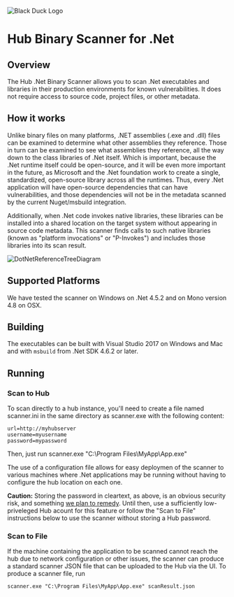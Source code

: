 ![Black Duck Logo](https://cloud.githubusercontent.com/assets/7320197/24118398/06a04b52-0d84-11e7-81ce-9e79adb2532f.png)
# Hub Binary Scanner for .Net
## Overview
The Hub .Net Binary Scanner allows you to scan .Net executables and libraries in their production environments for known vulnerabilities. It does not require access to source code, project files, or other metadata.

## How it works
Unlike binary files on many platforms, .NET assemblies (.exe and .dll) files can be examined to determine what other assemblies they reference. Those in turn can be examined to see what assemblies they reference, all the way down to the class libraries of .Net itself. Which is important, because the .Net runtime itself could be open-source, and it will be even more important in the future, as Microsoft and the .Net foundation work to create a single, standardized, open-source library across all the runtimes. Thus, every .Net application will have open-source dependencies that can have vulnerabilities, and those dependencies will not be in the metadata scanned by the current Nuget/msbuild integration.
 
Additionally, when .Net code invokes native libraries, these libraries can be installed into a shared location on the target system without appearing in source code metadata. This scanner finds calls to such native libraries (known as "platform invocations" or "P-Invokes") and includes those libraries into its scan result.

![DotNetReferenceTreeDiagram](https://cloud.githubusercontent.com/assets/7320197/24118422/19b15d3a-0d84-11e7-8722-763218959b64.jpg)

## Supported Platforms
We have tested the scanner on Windows on .Net 4.5.2 and on Mono version 4.8 on OSX.

## Building
The executables can be built with Visual Studio 2017 on Windows and Mac and with `msbuild` from .Net SDK 4.6.2 or later.

## Running
### Scan to Hub
To scan directly to a hub instance, you'll need to create a file named scanner.ini in the same directory as scanner.exe with the following content:
```
url=http://myhubserver
username=myusername
password=mypassword
```

Then, just run 
scanner.exe "C:\Program Files\MyApp\App.exe"

The use of a configuration file allows for easy deploymen of the scanner to various machines where .Net applications may be running without having to configure the hub location on each one.

__Caution:__ Storing the password in cleartext, as above, is an obvious security risk, and something [we plan to remedy](https://github.com/blackducksoftware/hub-dotnet-binary-scan/issues/2). Until then, use a sufficiently low-priveleged Hub acount for this feature or follow the "Scan to File" instructions below to use the scanner without storing a Hub password. 

### Scan to File
If the machine containing the application to be scanned cannot reach the hub due to network configuration or other issues, the scanner can produce a standard scanner JSON file that can be uploaded to the Hub via the UI. To produce a scanner file, run
```
scanner.exe "C:\Program Files\MyApp\App.exe" scanResult.json
```


